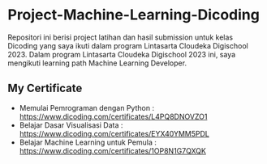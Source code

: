 # Project-Machine-Learning-Dicoding
Repositori ini berisi project latihan dan hasil submission untuk kelas Dicoding yang saya ikuti dalam program Lintasarta Cloudeka Digischool 2023. Dalam program Lintasarta Cloudeka Digischool 2023 ini, saya mengikuti learning path Machine Learning Developer.

## My Certificate
- Memulai Pemrograman dengan Python : https://www.dicoding.com/certificates/L4PQ8DNOVZO1
- Belajar Dasar Visualisasi Data : https://www.dicoding.com/certificates/EYX40YMM5PDL
- Belajar Machine Learning untuk Pemula : https://www.dicoding.com/certificates/1OP8N1G7QXQK
